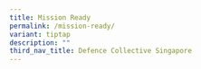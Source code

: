 ```yaml
---
title: Mission Ready
permalink: /mission-ready/
variant: tiptap
description: ""
third_nav_title: Defence Collective Singapore
---
```

